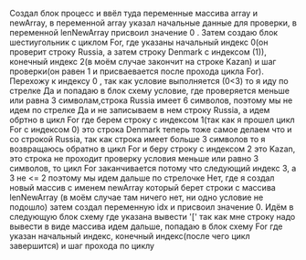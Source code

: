 Создал блок процесс и ввёл туда переменные массива array и newArray, в переменной array указал начальные данные для проверки, в переменной lenNewArray присвоил значение 0 . Затем создаю блок шестиугольник с циклом For, где указаны начальный индекс 0(он проверит строку Russia, а затем строку Denmark с индексом (1)), конечный индекс 2(в моём случае закончит на строке Kazan) и шаг проверки(он равен 1 и присваевается после прохода цикла For). Перехожу к индексу 0 , так как условие выполняется (0<3) то я иду по стрелке Да и попадаю в блок схему условие, где проверяется меньше или равна 3 символам,строка Russia имеет 6 символов, поэтому мы не идем по стрелке Да и не записываем в нем строку Russia, а идем обртно в цикл For где берем строку с индексом 1(так как я прошел цикл For с индексом 0)  это строка Denmark теперь тоже самое делаем что и со строкой Russia, так как строка имеет больше 3 символов то я возвращаюсь обратно в цикл For и беру строку с индексом 2 это Kazan, это строка не проходит проверку условия меньше или равно 3 символов, то цикл For заканчивается потому что следующий индекс 3, а 3 не <= 2 поэтому мы идем дальше по стрелочке Нет, где я создал новый массив с именем newArray который берет строки с массива lenNewArray (в моём случае там ничего нет, ни одно условие не подошло) затем создал переменную idx и присвоил значение 0. Идём в следующую блок схему где указана вывести '[' так как мне строку надо вывести в виде массива идем дальше, попадаю в блок схему For где указан начальный индекс, конечный индекс(после чего цикл завершится) и шаг прохода по циклу